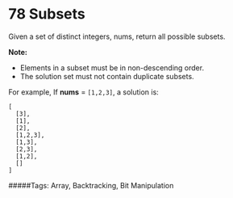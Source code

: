 # 78 Subsets

Given a set of distinct integers, nums, return all possible subsets.

**Note:**
* Elements in a subset must be in non-descending order.
* The solution set must not contain duplicate subsets.

For example,
If **nums** = `[1,2,3]`, a solution is:
```
[
  [3],
  [1],
  [2],
  [1,2,3],
  [1,3],
  [2,3],
  [1,2],
  []
]
```

#####Tags:
Array, Backtracking, Bit Manipulation